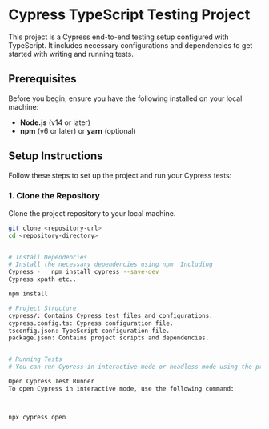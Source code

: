 # Cypress TypeScript Testing Project

This project is a Cypress end-to-end testing setup configured with TypeScript. It includes necessary configurations and dependencies to get started with writing and running tests.

## Prerequisites

Before you begin, ensure you have the following installed on your local machine:

- **Node.js** (v14 or later)
- **npm** (v6 or later) or **yarn** (optional)

## Setup Instructions

Follow these steps to set up the project and run your Cypress tests:

### 1. Clone the Repository

Clone the project repository to your local machine.

```bash
git clone <repository-url>
cd <repository-directory>


# Install Dependencies
# Install the necessary dependencies using npm  Including 
Cypress -   npm install cypress --save-dev
Cypress xpath etc.. 

npm install

# Project Structure
cypress/: Contains Cypress test files and configurations.
cypress.config.ts: Cypress configuration file.
tsconfig.json: TypeScript configuration file.
package.json: Contains project scripts and dependencies.


# Running Tests
# You can run Cypress in interactive mode or headless mode using the provided scripts.

Open Cypress Test Runner
To open Cypress in interactive mode, use the following command:



npx cypress open
